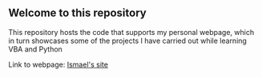 ## Welcome to this repository

This repository hosts the code that supports my personal webpage, which in turn showcases
some of the projects I have carried out while learning VBA and Python

Link to webpage: [Ismael's site](https://ismael-serrano.github.io/)
